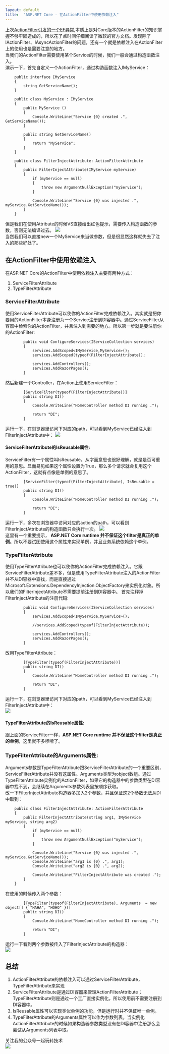 ```yaml
---
layout: default
title:  "ASP.NET Core - 在ActionFilter中使用依赖注入"
---
```

上次[ActionFilter引发的一个EF异常](https://www.cnblogs.com/kklldog/p/not-use-sync-in-actionfilter.html),本质上是对Core版本的ActionFilter的知识掌握不够牢固造成的，所以花了点时间仔细阅读了微软的官方文档。发现除了IActionFilter、IAsyncActionFilter的问题，还有一个就是依赖注入在ActionFilter上的使用也是需要注意的地方。   
当我们的ActionFilter需要使用某个Service的时候，我们一般会通过构造函数注入。    
演示一下，首先自定义一个ActionFilter，通过构造函数注入IMyService：
```
    public interface IMyService
    {
        string GetServiceName(); 
    }

    public class MyService : IMyService
    {
        public MyService ()
        {
            Console.WriteLine("Service {0} created .", GetServiceName());
        }

        public string GetServiceName()
        {
            return "MyService";
        }
    }

    public class FilterInjectAttribute: ActionFilterAttribute
    {
        public FilterInjectAttribute(IMyService myService)
        {
            if (myService == null)
            {
                throw new ArgumentNullException("myService");
            }

            Console.WriteLine("Service {0} was injected .", myService.GetServiceName());
        }
    }
```
但是我们在使用Attribute的时候VS直接给出红色提示，需要传入构造函数的参数，否则无法编译过去。
![](https://s1.ax1x.com/2020/03/24/8HOaFA.md.png)     
当然我们可以直接new一个MyService来当做参数，但是很显然这样就失去了注入的那些好处了。
## 在ActionFilter中使用依赖注入
在ASP.NET Core的ActionFilter中使用依赖注入主要有两种方式：   
1. ServiceFilterAttribute
2. TypeFilterAttribute
### ServiceFilterAttribute
使用ServiceFilterAttribute可以使你的ActionFilter完成依赖注入。其实就是把你要用的ActionFilter本身注册为一个Service注册到DI容器中。通过ServiceFilter从容器中检索你的ActionFilter，并且注入到需要的地方。所以第一步就是要注册你的ActionFilter:
```
        public void ConfigureServices(IServiceCollection services)
        {
            services.AddScoped<IMyService,MyService>();
            services.AddScoped(typeof(FilterInjectAttribute));

            services.AddControllers();
            services.AddRazorPages();
        }
```
然后新建一个Controller，在Action上使用ServiceFilter：
```
        [ServiceFilter(typeof(FilterInjectAttribute))]
        public string DI()
        {
            Console.WriteLine("HomeController method DI running .");

            return "DI";
        }
```
运行一下，在浏览器里访问下对应的path，可以看到MyService已经注入到FilterInjectAttribute中：
![](https://s1.ax1x.com/2020/03/24/8HOsOS.md.png)
#### ServiceFilterAttribute的IsReusable属性:
ServiceFilter有一个属性叫IsReusable。从字面意思也很好理解，就是是否可重用的意思。显而易见如果这个属性设置为True，那么多个请求就会复用这个ActionFilter，这就有点像是单例的意思了。
```
        [ServiceFilter(typeof(FilterInjectAttribute), IsReusable = true)]
        public string DI()
        {
            Console.WriteLine("HomeController method DI running .");

            return "DI";
        }
```
运行一下，多次在浏览器中访问对应的action的path，可以看到FilterInjectAttribute的构造函数只会执行一次。
![](https://s1.ax1x.com/2020/03/24/8HOLk9.md.png)   
这里有一个重要提示， **ASP.NET Core runtime 并不保证这个filter是真正的单例**。所以不要试图使用这个属性来实现单例，并且业务系统依赖这个单例。
### TypeFilterAttribute
使用TypeFilterAttribute也可以使你的ActionFilter完成依赖注入。它跟ServiceFilterAttribute差不多，但是使用TypeFilterAttribute注入的ActionFilter并不从DI容器中查找，而是直接通过Microsoft.Extensions.DependencyInjection.ObjectFactory来实例化对象。所以我们的FilterInjectAttribute不需要提前注册到DI容器中。 
首先注释掉FilterInjectAttribute的注册代码:
```
        public void ConfigureServices(IServiceCollection services)
        {
            services.AddScoped<IMyService,MyService>();

            //services.AddScoped(typeof(FilterInjectAttribute));

            services.AddControllers();
            services.AddRazorPages();
        }
```
改用TypeFilterAttribute：
```
        [TypeFilter(typeof(FilterInjectAttribute))]
        public string DI()
        {
            Console.WriteLine("HomeController method DI running .");

            return "DI";
        }
```
运行一下，在浏览器里访问下对应的path，可以看到MyService已经注入到FilterInjectAttribute中：    
![](https://s1.ax1x.com/2020/03/24/8HOsOS.md.png)     
#### TypeFilterAttribute的IsReusable属性:
跟上面的ServiceFilter一样，**ASP.NET Core runtime 并不保证这个filter是真正的单例**，这里就不多啰嗦了。
### TypeFilterAttribute的Arguments属性:
Arguments参数是TypeFilterAttribute跟ServiceFilterAttribute的一个重要区别，ServiceFilterAttribute并没有这属性。Arguments类型为object数组。通过TypeFilterAttribute实例化的ActionFilter，如果它的构造器中的参数类型在DI容器中找不到，会继续在Arguments参数列表里按顺序获取。     
改一下FilterInjectAttribute构造器多加入2个参数，并且保证这2个参数无法从DI中取到：
```
    public class FilterInjectAttribute: ActionFilterAttribute
    {
        public FilterInjectAttribute(string arg1, IMyService myService, string arg2)
        {
            if (myService == null)
            {
                throw new ArgumentNullException("myService");
            }

            Console.WriteLine("Service {0} was injected .", myService.GetServiceName());
            Console.WriteLine("arg1 is {0} .", arg1);
            Console.WriteLine("arg2 is {0} .", arg2);

            Console.WriteLine("FilterInjectAttribute was created .");
        }
    }
```
在使用的时候传入两个参数：
```
        [TypeFilter(typeof(FilterInjectAttribute), Arguments  = new object[] { "HAHA", "HOHO" })]
        public string DI()
        {
            Console.WriteLine("HomeController method DI running .");

            return "DI";
        }
```
运行一下看到两个参数被传入了FilterInjectAttribute的构造器：   
![](https://s1.ax1x.com/2020/03/24/8bRRVf.png)

## 总结
1. ActionFilterAttribute的依赖注入可以通过ServiceFilterAttribute，TypeFilterAttribute来实现
2. ServiceFilterAttribute是通过DI容器来管理ActionFilterAttribute；TypeFilterAttribute则是通过一个工厂直接实例化，所以使用前不需要注册到DI容器中。
3. IsReusable属性可以实现类似单例的功能，但是运行时并不保证唯一单例。
4. TypeFilterAttribute的Arguments属性可以作为参数列表。当实例化ActionFilterAttribute的时候如果构造器参数类型没有在DI容器中注册那么会尝试从Arguments列表中取。

    
关注我的公众号一起玩转技术   
![](https://s1.ax1x.com/2020/06/29/NfQjds.jpg)
